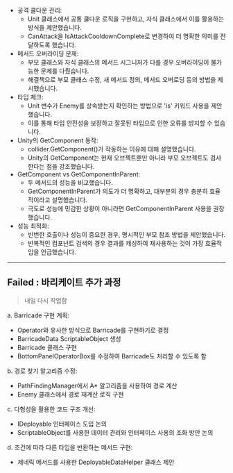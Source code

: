 - 공격 쿨다운 관리:
    - Unit 클래스에서 공통 쿨다운 로직을 구현하고, 자식 클래스에서 이를 활용하는 방식을 제안했습니다.
    - CanAttack을 IsAttackCooldownComplete로 변경하여 더 명확한 의미를 전달하도록 했습니다.
- 메서드 오버라이딩 문제:
    - 부모 클래스와 자식 클래스의 메서드 시그니처가 다를 경우 오버라이딩이 불가능한 문제를 다뤘습니다.
    - 해결책으로 부모 클래스 수정, 새 메서드 정의, 메서드 오버로딩 등의 방법을 제시했습니다.
- 타입 체크:
    - Unit 변수가 Enemy를 상속받는지 확인하는 방법으로 'is' 키워드 사용을 제안했습니다.
    - 이를 통해 타입 안전성을 보장하고 잘못된 타입으로 인한 오류를 방지할 수 있습니다.
- Unity의 GetComponent 동작:
    - collider.GetComponent<Operator>()가 작동하는 이유에 대해 설명했습니다.
    - Unity의 GetComponent는 현재 오브젝트뿐만 아니라 부모 오브젝트도 검사한다는 점을 강조했습니다.
- GetComponent vs GetComponentInParent:
    - 두 메서드의 성능을 비교했습니다.
    - GetComponentInParent가 의도가 더 명확하고, 대부분의 경우 충분히 효율적이라고 설명했습니다.
    - 극도로 성능에 민감한 상황이 아니라면 GetComponentInParent 사용을 권장했습니다.
- 성능 최적화:
    - 빈번한 호출이나 성능이 중요한 경우, 명시적인 부모 참조 방법을 제안했습니다.
    - 반복적인 컴포넌트 검색의 경우 결과를 캐싱하여 재사용하는 것이 가장 효율적임을 언급했습니다.


---
## Failed : 바리케이트 추가 과정
> 내일 다시 작업함

a. Barricade 구현 계획:

- Operator와 유사한 방식으로 Barricade를 구현하기로 결정
- BarricadeData ScriptableObject 생성
- Barricade 클래스 구현
- BottomPanelOperatorBox를 수정하여 Barricade도 처리할 수 있도록 함

b. 경로 찾기 알고리즘 수정:

- PathFindingManager에서 A* 알고리즘을 사용하여 경로 계산
- Enemy 클래스에서 경로 재계산 로직 구현

c. 다형성을 활용한 코드 구조 개선:

- IDeployable 인터페이스 도입 논의
- ScriptableObject를 사용한 데이터 관리와 인터페이스 사용의 조화 방안 논의

d. 조건에 따라 다른 타입을 반환하는 메서드 구현:

- 제네릭 메서드를 사용한 DeployableDataHelper 클래스 제안